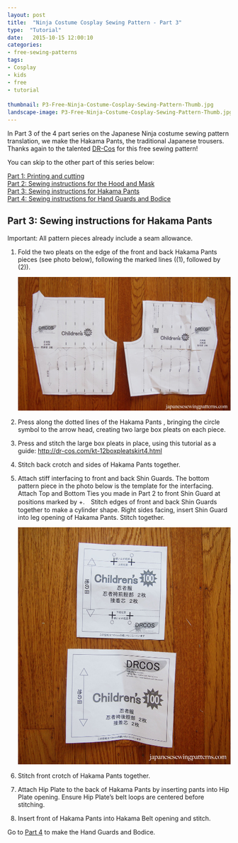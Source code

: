 ```yaml
---
layout: post
title:  "Ninja Costume Cosplay Sewing Pattern - Part 3"
type:  "Tutorial"
date:   2015-10-15 12:00:10
categories:
- free-sewing-patterns
tags:
- Cosplay
- kids
- free
- tutorial

thumbnail: P3-Free-Ninja-Costume-Cosplay-Sewing-Pattern-Thumb.jpg
landscape-image: P3-Free-Ninja-Costume-Cosplay-Sewing-Pattern-Thumb.jpg
---
```


In Part 3 of the 4 part series on the Japanese Ninja costume sewing pattern translation, we make the Hakama Pants, the traditional Japanese trousers. Thanks again to the talented [DR-Cos](http://www.dr-cos.info/fp-ninja.html) for this free sewing pattern!

You can skip to the other part of this series below:

[Part 1: Printing and cutting](/free-sewing-patterns/2015/10/15/ninja-costume-cosplay-free-sewing-pattern-part1.html)  
[Part 2: Sewing instructions for the Hood and Mask](/free-sewing-patterns/2015/10/15/ninja-costume-cosplay-free-sewing-pattern-part2.html)  
[Part 3: Sewing instructions for Hakama Pants](/free-sewing-patterns/2015/10/15/ninja-costume-cosplay-free-sewing-pattern-part3.html)  
[Part 4: Sewing instructions for Hand Guards and Bodice](/free-sewing-patterns/2015/10/15/ninja-costume-cosplay-free-sewing-pattern-part4.html)  

## Part 3: Sewing instructions for Hakama Pants

Important: All pattern pieces already include a seam allowance.

1. Fold the two pleats on the edge of the front and back Hakama Pants pieces (see photo below), following the marked lines ((1), followed by (2)).

	![Step 1 of Part 3 Ninja Costume](/img/2015/10/P3-S1-Free-Ninja-Costume-Cosplay-Sewing-Pattern.jpg "Step 1 of Ninja costume sewing pattern")

2. Press along the dotted lines of the Hakama Pants , bringing the circle symbol to the arrow head, creating two large box pleats on each piece.

3. Press and stitch the large box pleats in place, using this tutorial as a guide: http://dr-cos.com/kt-12boxpleatskirt4.html

4. Stitch back crotch and sides of Hakama Pants together.

5. Attach stiff interfacing to front and back Shin Guards. The bottom pattern piece in the photo below is the template for the interfacing. Attach Top and Bottom Ties you made in Part 2 to front Shin Guard at positions marked by +.　Stitch edges of front and back Shin Guards together to make a cylinder shape. Right sides facing, insert Shin Guard into leg opening of Hakama Pants. Stitch together.

	![Step 5 of Ninja costume](/img/2015/10/P3-S2-Free-Ninja-Costume-Cosplay-Sewing-Pattern.jpg "Step 5 of Ninja costume sewing pattern")

6. Stitch front crotch of Hakama Pants together.

7. Attach Hip Plate to the back of Hakama Pants by inserting pants into Hip Plate opening. Ensure Hip Plate’s belt loops are centered before stitching.

8. Insert front of Hakama Pants into Hakama Belt opening and stitch.

Go to [Part 4](/free-sewing-patterns/2015/10/15/ninja-costume-cosplay-free-sewing-pattern-part4.html) to make the Hand Guards and Bodice.
